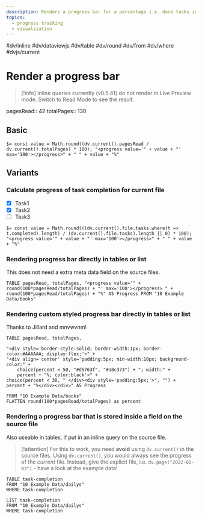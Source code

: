 ```yaml
---
description: Renders a progress bar for a percentage i.e. done tasks in file
topics:
  - progress tracking
  - visualization
---
```

#dv/inline #dv/dataviewjs #dv/table #dv/round #dv/from #dv/where #dvjs/current

# Render a progress bar

> [!info] Inline queries currently (v0.5.41) do not render in Live Preview mode. Switch to Read Mode to see the result.

pagesRead:: 42
totalPages:: 130

## Basic 

`$= const value = Math.round((dv.current().pagesRead / dv.current().totalPages) * 100); "<progress value='" + value + "' max='100'></progress>" + " " + value + "%"`

## Variants

### Calculate progress of task completion for current file

- [x] Task1
- [x] Task2
- [ ] Task3

`$= const value = Math.round(((dv.current().file.tasks.where(t => t.completed).length) / (dv.current().file.tasks).length || 0) * 100); "<progress value='" + value + "' max='100'></progress>" + " " + value + "%"`

### Rendering progress bar directly in tables or list 

This does not need a extra meta data field on the source files.

```dataview
TABLE pagesRead, totalPages, "<progress value='" + round(100*pagesRead/totalPages) + "' max='100'></progress> " + round(100*pagesRead/totalPages) + "%" AS Progress FROM "10 Example Data/books"
```

### Rendering custom styled progress bar directly in tables or list 
Thanks to Jillard and mnvwvnm!

```dataview
TABLE pagesRead, totalPages, 

"<div style='border-style:solid; border-width:1px; border-color:#AAAAAA; display:flex;'>" + 
"<div align='center' style='padding:5px; min-width:10px; background-color:" +
	choice(percent < 50, "#d5763f", "#a8c373") + "; width:" +
	percent + "%; color:black'>" + 
choice(percent < 30, " </div><div style='padding:5px;'>", "") +
percent + "%</div></div>" AS Progress

FROM "10 Example Data/books"
FLATTEN round(100*pagesRead/totalPages) as percent
```

### Rendering a progress bar that is stored inside a field on the source file

Also useable in tables, if put in an inline query on the source file.

> [!attention]
> For this to work, you need **avoid** using `dv.current()` in the source files. Using `dv.current()`, you would always see the progress of the _current_ file. Instead, give the explicit file, i.e. `dv.page("2022-01-03")` - have a look at the example data!

```dataview
TABLE task-completion
FROM "10 Example Data/dailys"
WHERE task-completion
```

```dataview
LIST task-completion
FROM "10 Example Data/dailys"
WHERE task-completion
```


